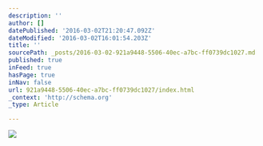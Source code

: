 ```yaml
---
description: ''
author: []
datePublished: '2016-03-02T21:20:47.092Z'
dateModified: '2016-03-02T16:01:54.203Z'
title: ''
sourcePath: _posts/2016-03-02-921a9448-5506-40ec-a7bc-ff0739dc1027.md
published: true
inFeed: true
hasPage: true
inNav: false
url: 921a9448-5506-40ec-a7bc-ff0739dc1027/index.html
_context: 'http://schema.org'
_type: Article

---
```

![](https://the-grid-user-content.s3-us-west-2.amazonaws.com/8b4aab94-d396-4f30-9f8a-6ed3c9593d24.png)
